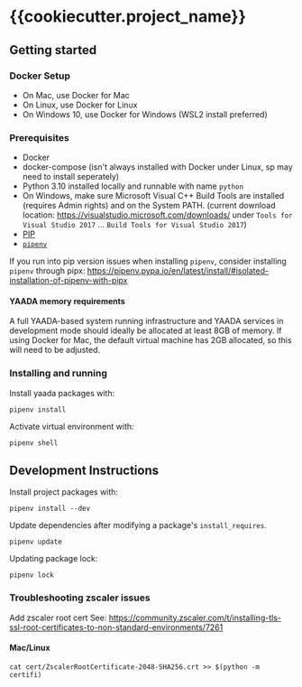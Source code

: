 # {{cookiecutter.project_name}}

## Getting started

### Docker Setup

* On Mac, use Docker for Mac
* On Linux, use Docker for Linux
* On Windows 10, use Docker for Windows (WSL2 install preferred)

### Prerequisites
* Docker
* docker-compose (isn't always installed with Docker under Linux, sp may need to install seperately)
* Python 3.10 installed locally and runnable with name `python`
* On Windows, make sure Microsoft Visual C++ Build Tools are installed (requires Admin rights) and on the System PATH. (current download location: https://visualstudio.microsoft.com/downloads/ under `Tools for Visual Studio 2017` ... `Build Tools for Visual Studio 2017`)
* [PIP](https://pip.pypa.io/en/stable/)
* [`pipenv`](https://pipenv.pypa.io/en/latest/)

If you run into pip version issues when installing `pipenv`, consider installing `pipenv` through pipx: https://pipenv.pypa.io/en/latest/install/#isolated-installation-of-pipenv-with-pipx

#### YAADA memory requirements

A full YAADA-based system running infrastructure and YAADA services in development mode should ideally be allocated at least 8GB of memory. If using Docker for Mac, the default virtual machine has 2GB allocated, so this will need to be adjusted.

### Installing and running

Install yaada packages with:

```
pipenv install
```

Activate virtual environment with:

```
pipenv shell
```

## Development Instructions

Install project packages with:

```
pipenv install --dev
```

Update dependencies after modifying a package's `install_requires`.

```
pipenv update
```

Updating package lock:

```
pipenv lock
```

### Troubleshooting zscaler issues

Add zscaler root cert
See: https://community.zscaler.com/t/installing-tls-ssl-root-certificates-to-non-standard-environments/7261

#### Mac/Linux

```
cat cert/ZscalerRootCertificate-2048-SHA256.crt >> $(python -m certifi)
```